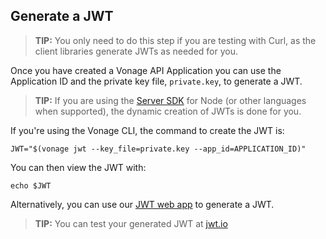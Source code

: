 ## Generate a JWT

> **TIP:** You only need to do this step if you are testing with Curl, as the client libraries generate JWTs as needed for you.

Once you have created a Vonage API Application you can use the Application ID and the private key file, `private.key`, to generate a JWT.

> **TIP:** If you are using the [Server SDK](/messages/code-snippets/server-sdk) for Node (or other languages when supported), the dynamic creation of JWTs is done for you.

If you're using the Vonage CLI, the command to create the JWT is:

``` shell
JWT="$(vonage jwt --key_file=private.key --app_id=APPLICATION_ID)"
```

You can then view the JWT with:

``` shell
echo $JWT
```

Alternatively, you can use our [JWT web app](/jwt) to generate a JWT.

> **TIP:** You can test your generated JWT at [jwt.io](https://jwt.io)
